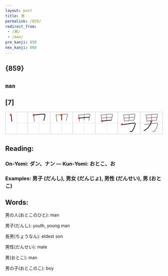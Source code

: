 ```yaml
---
layout: post
title: 男
permalink: /859/
redirect_from:
 - /男/
 - /man/
pre_kanji: 858
nex_kanji: 860
---
```


## {859}

## `man`

## [7]

<div class="stroke"><img src="../images/E794B7.png" /></div>

## Reading:

### On-Yomi: ダン、ナン &mdash; Kun-Yomi: おとこ、お

### Examples: 男子 (だんし), 男女 (だんじょ), 男性 (だんせい), 男 (おとこ)

## Words:

男の人(おとこのひと): man

男子(だんし): youth, young man

長男(ちょうなん): eldest son

男性(だんせい): male

男(おとこ): man

男の子(おとこのこ): boy
